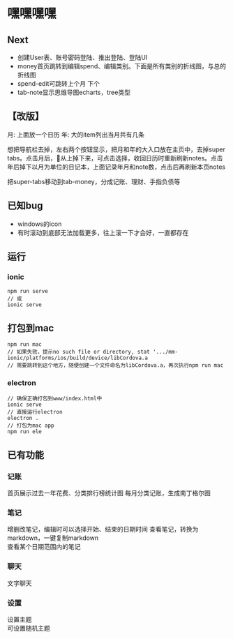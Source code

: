 # 嘿嘿嘿嘿

## Next
* 创建User表、账号密码登陆、推出登陆、登陆UI
* money首页跳转到编辑spend、编辑类别。下面是所有类别的折线图，与总的折线图
* spend-edit可跳转上个月 下个
* tab-note显示思维导图echarts，tree类型

## 【改版】
月: 上面放一个日历
年: 大的item列出当月共有几条

想把导航栏去掉，左右两个按钮显示，把月和年的大入口放在主页中，去掉super tabs。点击月后，📅从上掉下来，可点击选择，收回日历时重新刷新notes。点击年后掉下以月为单位的日记本，上面记录年月和note数，点击后再刷新本页notes

把super-tabs移动到tab-money，分成记账、理财、手指负债等

## 已知bug
* windows的icon
* 有时滚动到底部无法加载更多，往上滚一下才会好，一直都存在

## 运行
### ionic
```
npm run serve 
// 或
ionic serve
```

## 打包到mac
```
npm run mac
// 如果失败，提示no such file or directory, stat '.../mm-ionic/platforms/ios/build/device/libCordova.a
// 需要跳转到这个地方，随便创建一个文件命名为libCordova.a，再次执行npm run mac
```

### electron
```
// 确保正确打包到www/index.html中
ionic serve 
// 直接运行electron
electron .
// 打包为mac app
npm run ele 
```

## 已有功能
### 记账
首页展示过去一年花费、分类排行榜统计图
每月分类记账，生成南丁格尔图
### 笔记
增删改笔记，编辑时可以选择开始、结束的日期时间
查看笔记，转换为markdown，一键复制markdown  
查看某个日期范围内的笔记  
### 聊天
文字聊天  
### 设置
设置主题  
可设置随机主题

